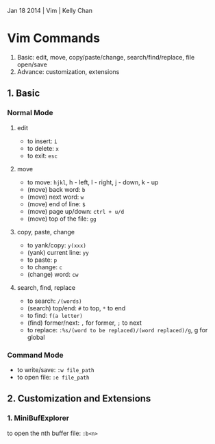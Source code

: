 Jan 18 2014 | Vim | Kelly Chan
# Vim Commands

1. Basic: edit, move, copy/paste/change, search/find/replace, file open/save
2. Advance: customization, extensions

## 1. Basic

### Normal Mode 
1. edit  
    - to insert: `i` 
    - to delete: `x`
    - to exit: `esc`

2. move  
    - to move: `hjkl`, h - left, l - right, j - down, k - up
    - (move) back word: `b`
    - (move) next word: `w`
    - (move) end of line: `$`
    - (move) page up/down: `ctrl + u/d`
    - (move) top of the file: `gg`

3. copy, paste, change   
    - to yank/copy: `y(xxx)`
    - (yank) current line: `yy`
    - to paste: `p`
    - to change: `c`
    - (change) word: `cw`

4. search, find, replace  
    - to search: `/(words)`
    - (search) top/end: `#` to top, `*` to end
    - to find: `f(a letter)`
    - (find) former/next: `,` for former, `;` to next
    - to replace: `:%s/(word to be replaced)/(word replaced)/g`, g for global

### Command Mode 
- to write/save: `:w file_path`  
- to open file: `:e file_path`

## 2. Customization and Extensions
  
### 1. MiniBufExplorer
to open the nth buffer file: `:b<n>`
